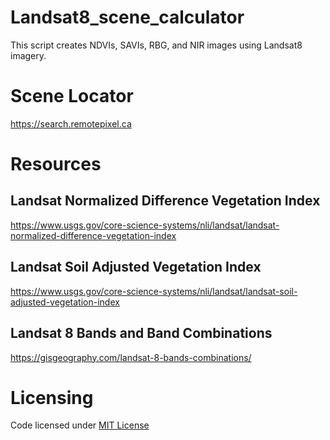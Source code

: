 # Landsat8_scene_calculator
 This script creates NDVIs, SAVIs, RBG, and NIR images using Landsat8 imagery.

# Scene Locator
https://search.remotepixel.ca

# Resources
## Landsat Normalized Difference Vegetation Index
https://www.usgs.gov/core-science-systems/nli/landsat/landsat-normalized-difference-vegetation-index
## Landsat Soil Adjusted Vegetation Index
https://www.usgs.gov/core-science-systems/nli/landsat/landsat-soil-adjusted-vegetation-index
## Landsat 8 Bands and Band Combinations
https://gisgeography.com/landsat-8-bands-combinations/

# Licensing
Code licensed under [MIT License](http://opensource.org/licenses/mit-license.html)
